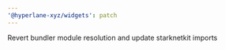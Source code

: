 ```yaml
---
'@hyperlane-xyz/widgets': patch
---
```


Revert bundler module resolution and update starknetkit imports
